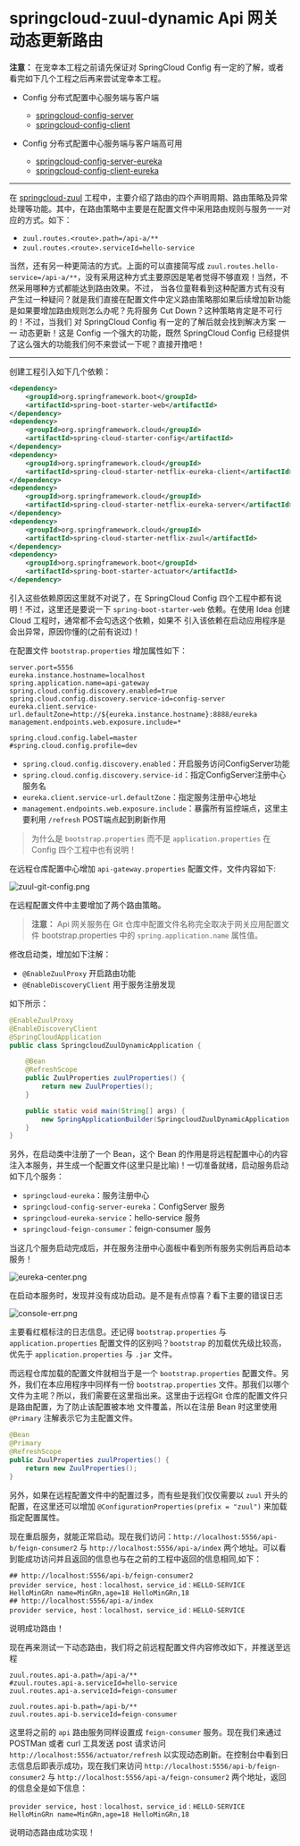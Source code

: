 # springcloud-zuul-dynamic Api 网关动态更新路由

**注意：** 在宠幸本工程之前请先保证对 SpringCloud Config 有一定的了解，或者看完如下几个工程之后再来尝试宠幸本工程。

+ Config 分布式配置中心服务端与客户端
  - [springcloud-config-server](../springcloud-config-server)
  - [springcloud-config-client](../springcloud-config-client)
  
+ Config 分布式配置中心服务端与客户端高可用
  - [springcloud-config-server-eureka](../springcloud-config-server-eureka)
  - [springcloud-config-client-eureka](../springcloud-config-client-eureka)
  
---

在 [springcloud-zuul](../springcloud-zuul) 工程中，主要介绍了路由的四个声明周期、路由策略及异常处理等功能。其中，在路由策略中主要是在配置文件中采用路由规则与服务一一对应的方式。如下：

- `zuul.routes.<route>.path=/api-a/**`
- `zuul.routes.<route>.serviceId=hello-service`

当然，还有另一种更简洁的方式。上面的可以直接简写成 `zuul.routes.hello-service=/api-a/**`，没有采用这种方式主要原因是笔者觉得不够直观！当然，不然采用哪种方式都能达到路由效果。不过，
当各位童鞋看到这种配置方式有没有产生过一种疑问？就是我们直接在配置文件中定义路由策略那如果后续增加新功能是如果要增加路由规则怎么办呢？先将服务 Cut Down？这种策略肯定是不可行的！不过，当我们
对 SpringCloud Config 有一定的了解后就会找到解决方案 一一 动态更新！这是 Config 一个强大的功能，既然 SpringCloud Config 已经提供了这么强大的功能我们何不来尝试一下呢？直接开撸吧！

---

创建工程引入如下几个依赖：

```xml
<dependency>
    <groupId>org.springframework.boot</groupId>
    <artifactId>spring-boot-starter-web</artifactId>
</dependency>
<dependency>
    <groupId>org.springframework.cloud</groupId>
    <artifactId>spring-cloud-starter-config</artifactId>
</dependency>
<dependency>
    <groupId>org.springframework.cloud</groupId>
    <artifactId>spring-cloud-starter-netflix-eureka-client</artifactId>
</dependency>
<dependency>
    <groupId>org.springframework.cloud</groupId>
    <artifactId>spring-cloud-starter-netflix-eureka-server</artifactId>
</dependency>
<dependency>
    <groupId>org.springframework.cloud</groupId>
    <artifactId>spring-cloud-starter-netflix-zuul</artifactId>
</dependency>
<dependency>
    <groupId>org.springframework.boot</groupId>
    <artifactId>spring-boot-starter-actuator</artifactId>
</dependency>
```

引入这些依赖原因这里就不对说了，在 SpringCloud Config 四个工程中都有说明！不过，这里还是要说一下 `spring-boot-starter-web` 依赖。在使用 Idea 创建 Cloud 工程时，通常都不会勾选这个依赖，如果不
引入该依赖在启动应用程序是会出异常，原因你懂的(之前有说过)！

在配置文件 `bootstrap.properties` 增加属性如下：

```properties
server.port=5556
eureka.instance.hostname=localhost
spring.application.name=api-gateway
spring.cloud.config.discovery.enabled=true
spring.cloud.config.discovery.service-id=config-server
eureka.client.service-url.defaultZone=http://${eureka.instance.hostname}:8888/eureka
management.endpoints.web.exposure.include=*

spring.cloud.config.label=master
#spring.cloud.config.profile=dev
```

- `spring.cloud.config.discovery.enabled`：开启服务访问ConfigServer功能
- `spring.cloud.config.discovery.service-id`：指定ConfigServer注册中心服务名
- `eureka.client.service-url.defaultZone`：指定服务注册中心地址
- `management.endpoints.web.exposure.include`：暴露所有监控端点，这里主要利用 `/refresh` POST端点起到刷新作用

> 为什么是 `bootstrap.properties` 而不是 `application.properties` 在 Config 四个工程中也有说明！

在远程仓库配置中心增加 `api-gateway.properties` 配置文件，文件内容如下:

![zuul-git-config.png](images/zuul-git-config.png)

在远程配置文件中主要增加了两个路由策略。

>**注意：** Api 网关服务在 Git 仓库中配置文件名称完全取决于网关应用配置文件 bootstrap.properties 中的 `spring.application.name` 属性值。

修改启动类，增加如下注解：

- `@EnableZuulProxy` 开启路由功能
- `@EnableDiscoveryClient` 用于服务注册发现

如下所示：

```java
@EnableZuulProxy
@EnableDiscoveryClient
@SpringCloudApplication
public class SpringcloudZuulDynamicApplication {

	@Bean
	@RefreshScope
	public ZuulProperties zuulProperties() {
		return new ZuulProperties();
	}

	public static void main(String[] args) {
		new SpringApplicationBuilder(SpringcloudZuulDynamicApplication.class).web(WebApplicationType.SERVLET).run(args);
	}
}
```

另外，在启动类中注册了一个 Bean，这个 Bean 的作用是将远程配置中心的内容注入本服务，并生成一个配置文件(这里只是比喻)！一切准备就绪，启动服务启动如下几个服务：

- `springcloud-eureka`：服务注册中心
- `springcloud-config-server-eureka`：ConfigServer 服务
- `springcloud-eureka-service`：hello-service 服务
- `springcloud-feign-consumer`：feign-consumer 服务

当这几个服务启动完成后，并在服务注册中心面板中看到所有服务实例后再启动本服务！

![eureka-center.png](images/eureka-center.png)

在启动本服务时，发现并没有成功启动。是不是有点惊喜？看下主要的错误日志

![console-err.png](images/console-err.png)

主要看红框标注的日志信息。还记得 `bootstrap.properties` 与 `application.properties` 配置文件的区别吗？`bootstrap` 的加载优先级比较高，优先于 `application.properties` 与 `.jar` 文件。

而远程仓库加载的配置文件就相当于是一个 `bootstrap.properties` 配置文件。另外，我们在本应用程序中同样有一份 `bootstrap.properties` 文件。那我们以哪个文件为主呢？所以，我们需要在这里指出来。这里由于远程Git 仓库的配置文件只是路由配置，为了防止该配置被本地
文件覆盖，所以在注册 Bean 时这里使用 `@Primary` 注解表示它为主配置文件。

```java
@Bean
@Primary
@RefreshScope
public ZuulProperties zuulProperties() {
    return new ZuulProperties();
}
```

另外，如果在远程配置文件中的配置过多，而有些是我们仅仅需要以 `zuul` 开头的配置，在这里还可以增加 `@ConfigurationProperties(prefix = "zuul")` 来加载指定配置属性。

现在重启服务，就能正常启动。现在我们访问：`http://localhost:5556/api-b/feign-consumer2` 与 `http://localhost:5556/api-a/index` 两个地址。可以看到能成功访问并且返回的信息也与在之前的工程中返回的信息相同,如下：

```log
## http://localhost:5556/api-b/feign-consumer2
provider service, host：localhost，service_id：HELLO-SERVICE HelloMinGRn name=MinGRn,age=18 HelloMinGRn,18
## http://localhost:5556/api-a/index
provider service, host：localhost，service_id：HELLO-SERVICE
```

说明成功路由！

现在再来测试一下动态路由，我们将之前远程配置文件内容修改如下，并推送至远程

```properties
zuul.routes.api-a.path=/api-a/**
#zuul.routes.api-a.serviceId=hello-service
zuul.routes.api-a.serviceId=feign-consumer

zuul.routes.api-b.path=/api-b/**
zuul.routes.api-b.serviceId=feign-consumer
```

这里将之前的 `api` 路由服务同样设置成 `feign-consumer` 服务。现在我们来通过 POSTMan 或者 curl 工具发送 post 请求访问 `http://localhost:5556/actuator/refresh` 以实现动态刷新。在控制台中看到日志信息后即表示成功，现在我们来访问
`http://localhost:5556/api-b/feign-consumer2` 与 `http://localhost:5556/api-a/feign-consumer2` 两个地址，返回的信息全是如下信息：

```
provider service, host：localhost，service_id：HELLO-SERVICE HelloMinGRn name=MinGRn,age=18 HelloMinGRn,18
```

说明动态路由成功实现！